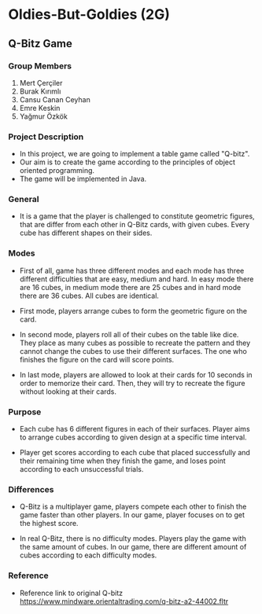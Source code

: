# Oldies-But-Goldies  (2G)

## Q-Bitz Game

### **Group Members**  

  1. Mert Çerçiler  
  2. Burak Kırımlı  
  3. Cansu Canan Ceyhan  
  4. Emre Keskin  
  5. Yağmur Özkök  

### **Project Description**  

   * In this project, we are going to implement a table game called "Q-bitz".
   * Our aim is to create the game according to the principles of object oriented programming. 
   * The game will be implemented in Java. 

### **General**

   * It is a game that the player is challenged to constitute geometric figures, that are differ from each other in Q-Bitz cards, with given cubes. Every cube has different shapes on their sides.

### **Modes**

   * First of all, game has three different modes and each mode has three different difficulties that are easy, medium and hard. In easy mode there are 16 cubes, in medium mode there are 25 cubes and in hard mode there are 36 cubes. All cubes are identical.
 
   * First mode, players arrange cubes to form the geometric figure on the card.
   
   * In second mode, players roll all of their cubes on the table like dice. They place as many cubes as possible to recreate the pattern and they cannot change the cubes to use their different surfaces. The one who finishes the figure on the card will score points. 
   
   * In last mode, players are allowed to look at their cards for 10 seconds in order to memorize their card. Then, they will try to recreate the figure without looking at their cards.

### **Purpose**

   * Each cube has 6 different figures in each of their surfaces. Player aims to arrange cubes according to given design at a specific time interval.

   * Player get scores according to each cube that placed successfully and their remaining time when they finish the game, and loses point according to each unsuccessful trials.
   
### **Differences**
   * Q-Bitz is a multiplayer game, players compete each other to finish the game faster than other players. In our game, player focuses on to get the highest score. 
    
   * In real Q-Bitz, there is no difficulty modes. Players play the game with the same amount of cubes. In our game, there are different amount of cubes according to each difficulty modes. 
  
### **Reference**

  * Reference link to original Q-bitz https://www.mindware.orientaltrading.com/q-bitz-a2-44002.fltr


